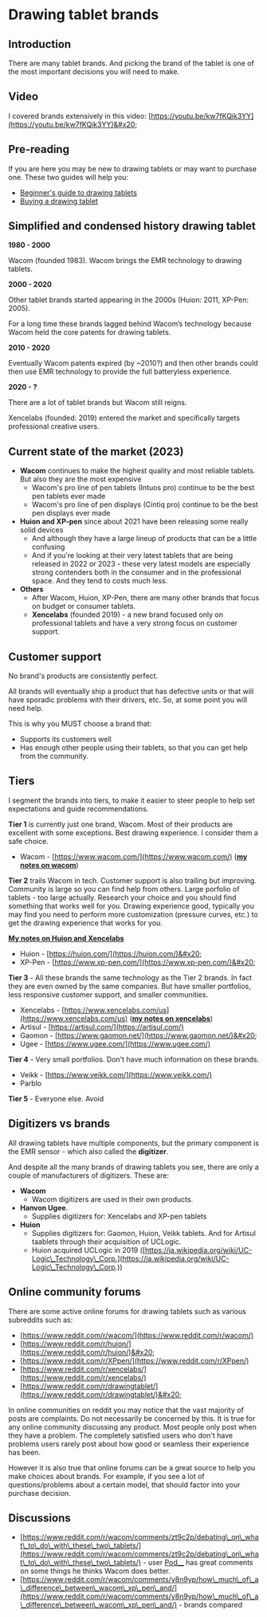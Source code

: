 # Drawing tablet brands

## Introduction&#x20;

There are many tablet brands. And picking the brand of the tablet is one of the most important decisions you will need to make.

## Video

I covered brands extensively in this video: [https://youtu.be/kw7fKQik3YY](https://youtu.be/kw7fKQik3YY)&#x20;

## Pre-reading

If you are here you may be new to drawing tablets or may want to purchase one. These two guides will help you:

* [Beginner's guide to drawing tablets](../guides/beginners-guide.md)
* [Buying a drawing tablet](../buying-a-drawing-tablet/)

## Simplified and condensed history drawing tablet

**1980 - 2000**

Wacom (founded 1983). Wacom brings the EMR technology to drawing tablets.

**2000 - 2020**

Other tablet brands started appearing in the 2000s (Huion: 2011, XP-Pen: 2005).

For a long time these brands lagged behind Wacom’s technology because Wacom held the core patents for drawing tablets.

**2010 - 2020**

Eventually Wacom patents expired (by \~2010?) and then other brands could then use EMR technology to provide the full batteryless experience.

**2020 - ?**

There are a lot of tablet brands but Wacom still reigns.&#x20;

Xencelabs (founded: 2019) entered the market and specifically targets professional creative users.&#x20;

## Current state of the market (2023)

* **Wacom** continues to make the highest quality and most reliable tablets. But also they are the most expensive
  * Wacom's pro line of pen tablets (Intuos pro) continue to be the best pen tablets ever made
  * Wacom's pro line of pen displays (Cintiq pro) continue to be the best pen displays ever made
* **Huion and XP-pen** since about 2021 have been releasing some really solid devices
  * And although they have a large lineup of products that can be a little confusing
  * And if you're looking at their very latest tablets that are being released in 2022 or 2023 - these very latest models are especially strong contenders both in the consumer and in the professional space. And they tend to costs much less.
* **Others**
  * After Wacom, Huion, XP-Pen, there are many other brands that focus on budget or consumer tablets.&#x20;
  * **Xencelabs** (founded 2019) - a new brand focused only on professional tablets and have a very strong focus on customer support.

## Customer support

No brand's products are consistently perfect.&#x20;

All brands will eventually ship a product that has defective units or that will have sporadic problems with their drivers, etc. So, at some point you will need help.

This is why you MUST choose a brand that:

* Supports its customers well
* Has enough other people using their tablets, so that you can get help from the community.&#x20;

## Tiers

I segment the brands into tiers, to make it easier to steer people to help set expectations and guide recommendations.

**Tier 1** is currently just one brand, Wacom. Most of their products are excellent with some exceptions. Best drawing experience. I consider them a safe choice.&#x20;

* Wacom - [https://www.wacom.com/](https://www.wacom.com/) ([**my notes on wacom**](7p-notes-wacom.md))

**Tier 2** trails Wacom in tech. Customer support is also trailing but improving. Community is large so you can find help from others. Large porfolio of tablets - too large actually. Research your choice and you should find something that works well for you. Drawing experience good, typically you may find you need to perform more customization (pressure curves, etc.) to get the drawing experience that works for you. &#x20;

[**My notes on Huion and Xencelabs**](7p-notes-huion-and-xp-pen.md)&#x20;

* Huion - [https://huion.com/](https://huion.com/)&#x20;
* XP-Pen - [https://www.xp-pen.com/](https://www.xp-pen.com/)&#x20;

**Tier 3** - All these brands the same technology as the Tier 2 brands. In fact they are even owned by the same companies. But have smaller portfolios, less responsive customer support, and smaller communities.&#x20;

* Xencelabs - [https://www.xencelabs.com/us](https://www.xencelabs.com/us) ([**my notes on xencelabs**](7p-notes-xencelabs.md))
* Artisul - [https://artisul.com/](https://artisul.com/)
* Gaomon - [https://www.gaomon.net/](https://www.gaomon.net/)&#x20;
* Ugee - [https://www.ugee.com/](https://www.ugee.com/)

**Tier 4** - Very small portfolios. Don't have much information on these brands.

* Veikk - [https://www.veikk.com/](https://www.veikk.com/)
* Parblo&#x20;

**Tier 5** - Everyone else. Avoid&#x20;

## Digitizers vs brands

All drawing tablets have multiple components, but the primary component is the EMR sensor - which also called the **digitizer**.

And despite all the many brands of drawing tablets you see, there are only a couple of manufacturers of digitizers. These are:

* **Wacom**
  * Wacom digitizers are used in their own products.
* **Hanvon Ugee**.&#x20;
  * Supplies digitizers for: Xencelabs and XP-pen tablets
* **Huion**&#x20;
  * Supplies digitizers for: Gaomon, Huion, Veikk tablets. And for Artisul taablets through their acquisition of UCLogic.
  * Huion acquired UCLogic in 2019 ([https://ja.wikipedia.org/wiki/UC-Logic\_Technology\_Corp.](https://ja.wikipedia.org/wiki/UC-Logic\_Technology\_Corp.))

## Online community forums

There are some active online forums for drawing tablets such as various subreddits such as:

* [https://www.reddit.com/r/wacom/](https://www.reddit.com/r/wacom/)
* [https://www.reddit.com/r/huion/](https://www.reddit.com/r/huion/)&#x20;
* [https://www.reddit.com/r/XPpen/](https://www.reddit.com/r/XPpen/) &#x20;
* [https://www.reddit.com/r/xencelabs/](https://www.reddit.com/r/xencelabs/)
* [https://www.reddit.com/r/drawingtablet/](https://www.reddit.com/r/drawingtablet/)&#x20;

In online communities on reddit you may notice that the vast majority of posts are complaints. Do not necessarily be concerned by this. It is true for any online community discussing any product. Most people only post when they have a problem. The completely satisfied users who don't have problems users rarely post about how good or seamless their experience has been.

However it is also true that online forums can be a great source to help you make choices about brands. For example, if you see a lot of questions/problems about a certain model, that should factor into your purchase decision.  &#x20;

## Discussions

* [https://www.reddit.com/r/wacom/comments/zt9c2p/debating\_on\_what\_to\_do\_with\_these\_two\_tablets/](https://www.reddit.com/r/wacom/comments/zt9c2p/debating\_on\_what\_to\_do\_with\_these\_two\_tablets/) - user [Pod\_\_](https://www.reddit.com/user/Pod\_\_/) has great comments on some things he thinks Wacom does better.
* [https://www.reddit.com/r/wacom/comments/y8n9yp/how\_much\_of\_a\_difference\_between\_wacom\_xp\_pen\_and/](https://www.reddit.com/r/wacom/comments/y8n9yp/how\_much\_of\_a\_difference\_between\_wacom\_xp\_pen\_and/) - brands compared

&#x20;

&#x20;
